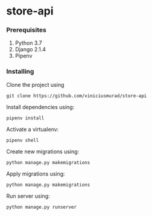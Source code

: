 # store-api

### Prerequisites

1. Python 3.7
2. Django 2.1.4
3. Pipenv

### Installing

Clone the project using

``` git clone https://github.com/viniciusmurad/store-api ```

Install dependencies using:

``` pipenv install ```

Activate a virtualenv:

``` pipenv shell ```

Create new migrations using:

``` python manage.py makemigrations ```

Apply migrations using:

``` python manage.py makemigrations ```

Run server using:

``` python manage.py runserver ```


